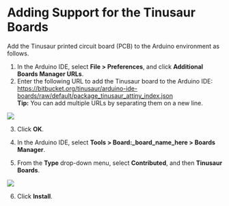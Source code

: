 # Adding Support for the Tinusaur Boards
Add the Tinusaur printed circuit board (PCB) to the Arduino environment as follows. 

1. In the Arduino IDE, select **File > Preferences**, and click **Additional Boards Manager URLs**.
2. Enter the following URL to add the Tinusaur board to the Arduino IDE:    
https://bitbucket.org/tinusaur/arduino-ide-boards/raw/default/package_tinusaur_attiny_index.json   
**Tip:** You can add multiple URLs by separating them on a new line.    

![](https://github.com/tinusaur/guides/blob/master/docs/hello-world/images/201603311827_setupboards_05_c700x700_cropped.png)
    
3. Click **OK**.

4. In the Arduino IDE, select **Tools > Board:_board_name_here > Boards Manager**.

<!-- pic Arduino IDE Boards Manager -->
5. From the **Type** drop-down menu, select **Contributed**, and then **Tinusaur Boards**.    

![](https://github.com/tinusaur/guides/blob/master/docs/hello-world/images/201603311827_setupboards_10_c700x644.png)
     
6. Click **Install**.
